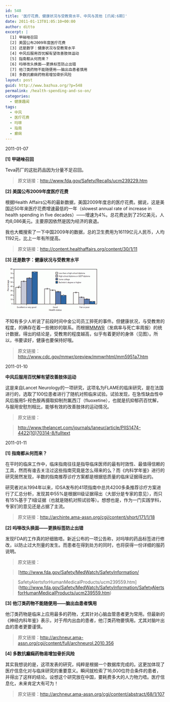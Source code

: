 ```yaml
---
id: 548
title: '医疗花费、健康状况与受教育水平、中风与其他 [爪闻:6期]'
date: 2011-01-13T01:05:10+00:00
author: ditto
excerpt: |
  [1] 甲硝唑召回
  [2] 美国公布2009年度医疗花费
  [3] 还是数字：健康状况与受教育水平
  [4] 中风后服用百忧解有望改善肢体运动
  [5] 指南都从何而来？
  [6] 吗啡改头换面——更换标签防止出错
  [7] 他汀类药物不能随便用——脑出血患者慎用
  [8] 多数抗癫痫药物易增加骨折风险
layout: post
guid: http://www.bazhua.org/?p=548
permalink: /health-spending-and-so-on/
categories:
  - 健康趣闻
tags:
  - 中风
  - 医疗花费
  - 吗啡
  - 指南
  - 癫痫
---
```

2011-01-07

**[1] 甲硝唑召回**

Teva药厂的这批药品因为分量不足召回。

> 原文链接：<http://www.fda.gov/Safety/Recalls/ucm239229.htm>

**[2] 美国公布2009年度医疗花费**

根据Health Affairs公布的最新数据，美国2009年度总的医疗花费。据说，这是美国近50年来医疗花费增速最低的一年（slowest annual rate of increase in health spending in five decades）——增速为4%。总花费达到了25亿美元，人均8,086美元。主要原因依然是因为经济的衰退。

我也大概搜索了一下中国2009年的数据，总的卫生费用为16119亿元人民币，人均1192元，比上一年有所提高。

> 原文链接：<http://content.healthaffairs.org/content/30/1/11>

**[3] 还是数字：健康状况与受教育水平**

<img class="alignleft size-medium wp-image-551" src="/wp-content/uploads/2011/01/m5951qsf-300x143.gif" alt="" width="300" height="143" />

不知有多少人听说了前段时间中金公司员工猝死的事件。但健康状况，与受教育的程度，的确存在着一些微妙的联系。而根据<a href="http://www.cdc.gov/mmwr/" target="_self">MMWR</a>（发病率与死亡率周报）的统计数据，得出的结论是，受教育的程度越高，似乎有着更好的身体（见图）。所以，书要读好，健康也要保持好哦。

> 原文链接：<http://www.cdc.gov/mmwr/preview/mmwrhtml/mm5951a7.htm>

2011-01-10

**中风后服用百忧解有望改善肢体运动**

这是来自Lancet Neurology的一项研究，这项名为FLAME的临床研究，是在法国进行的，选取了100位患者进行了随机对照临床试验。试验发现，在急性缺血性中风后服用5-羟色胺再摄取抑制剂氟西汀（fluoxetine），也就是抗抑郁药百忧解，与服用安慰剂相比，能够有效的改善肢体的运动情况。

> 原文链接：
  
> <http://www.thelancet.com/journals/laneur/article/PIIS1474-4422(10)70314-8/fulltext>

2011-01-11

**[1] 指南都从何而来？**

在平时的临床工作中，临床指南往往是指导临床医师的最有时效性、最值得信赖的工具，然而有谁去关注过这些指南究竟是怎么得来的么？而《内科学年鉴》进行的研究居然发现，半数的指南推荐诊疗方案都是根据低质量的临床证据得出的。

研究者对从1994年以来，IDSA发布的41项指南中总共4200多条推荐诊疗方案进行了汇总分析，发现其中55%是根据III级证据得出（大部分是专家的意见），而只有15%基于了I级证据（也就是随机对照试验等）。想想也是，作为一门实践学科，专家们的意见还是占据了主流。

> 原文链接：<http://archinte.ama-assn.org/cgi/content/short/171/1/18>

**[2] 吗啡改头换面——更换标签防止出错**

发现FDA的工作真的好细致唔。新近公布的一项公告称，对吗啡的药品标签进行修改，以防止过大剂量的发生。而患者在得到处方的同时，也将获得一份详细的服药说明。

> 原文链接：
  
> [http://www.fda.gov/Safety/MedWatch/SafetyInformation/
  
> SafetyAlertsforHumanMedicalProducts/ucm239559.htm](http://www.fda.gov/Safety/MedWatch/SafetyInformation/SafetyAlertsforHumanMedicalProducts/ucm239559.htm)

**[3] 他汀类药物不能随便用——脑出血患者慎用**

他汀类药物是临床上应用最多的药物，尤其针对心脑血管患者更为常用。但最新的《神经内科年鉴》表示，对于颅内出血的患者，他汀类药物要慎用。尤其对脑叶出血的患者更要谨慎。

> 原文链接：<http://archneur.ama-assn.org/cgi/content/full/archneurol.2010.356>

**[4] 多数抗癫痫药物易增加骨折风险**

其实我想说的是，这项发表的研究，纯粹是根据一个数据库完成的。这更加体现了医疗信息化对与临床研究的重要意义。瞬间就检索了16,000位符合条件的患者，并得出了这样的结论。设想这个研究放在中国，要耗费多大的人力物力唔。医疗信息化，未来肯定大有可为！

> 原文链接：<http://archneur.ama-assn.org/cgi/content/abstract/68/1/107>
